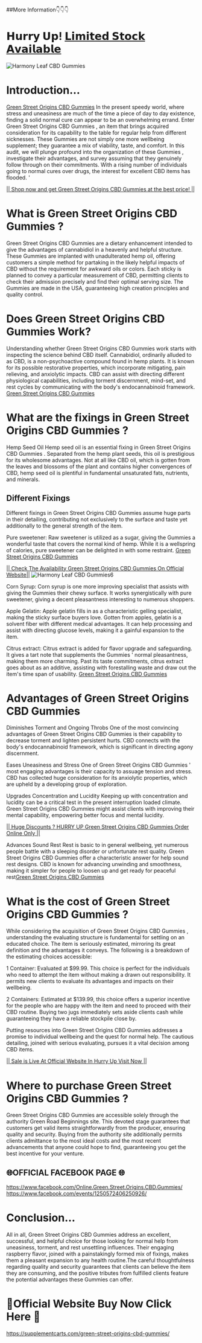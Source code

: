 ##More Information👇👇👇

# 𝗛𝘂𝗿𝗿𝘆 𝗨𝗽! [𝗟𝗶𝗺𝗶𝘁𝗲𝗱 𝗦𝘁𝗼𝗰𝗸 𝗔𝘃𝗮𝗶𝗹𝗮𝗯𝗹𝗲](https://supplementcarts.com/green-street-origins-cbd-gummies/)

![Harmony Leaf CBD Gummies](https://github.com/user-attachments/assets/14cd73b9-7fbf-4e98-bb70-6f4fe507002f)


# Introduction…

[Green Street Origins CBD Gummies](https://www.facebook.com/Online.Green.Street.Origins.CBD.Gummies/)  In the present speedy world, where stress and uneasiness are much of the time a piece of day to day existence, finding a solid normal cure can appear to be an overwhelming errand. Enter Green Street Origins CBD Gummies , an item that brings acquired consideration for its capability to the table for regular help from different sicknesses. These Gummies  are not simply one more wellbeing supplement; they guarantee a mix of viability, taste, and comfort. In this audit, we will plunge profound into the organization of these Gummies , investigate their advantages, and survey assuming that they genuinely follow through on their commitments. With a rising number of individuals going to normal cures over drugs, the interest for excellent CBD items has flooded. '

[|| Shop now and get Green Street Origins CBD Gummies at the best price! ||](https://supplementcarts.com/green-street-origins-cbd-gummies/)

# What is Green Street Origins CBD Gummies ?

Green Street Origins CBD Gummies  are a dietary enhancement intended to give the advantages of cannabidiol in a heavenly and helpful structure. These Gummies  are implanted with unadulterated hemp oil, offering customers a simple method for partaking in the likely helpful impacts of CBD without the requirement for awkward oils or colors. Each sticky is planned to convey a particular measurement of CBD, permitting clients to check their admission precisely and find their optimal serving size. The Gummies  are made in the USA, guaranteeing high creation principles and quality control.

# Does Green Street Origins CBD Gummies Work?

Understanding whether Green Street Origins CBD Gummies  work starts with inspecting the science behind CBD itself. Cannabidiol, ordinarily alluded to as CBD, is a non-psychoactive compound found in hemp plants. It is known for its possible restorative properties, which incorporate mitigating, pain relieving, and anxiolytic impacts. CBD can assist with directing different physiological capabilities, including torment discernment, mind-set, and rest cycles by communicating with the body's endocannabinoid framework. [Green Street Origins CBD Gummies](https://www.facebook.com/Online.Green.Street.Origins.CBD.Gummies/)  

# What are the fixings in Green Street Origins CBD Gummies ?

Hemp Seed Oil
Hemp seed oil is an essential fixing in Green Street Origins CBD Gummies . Separated from the hemp plant seeds, this oil is prestigious for its wholesome advantages. Not at all like CBD oil, which is gotten from the leaves and blossoms of the plant and contains higher convergences of CBD, hemp seed oil is plentiful in fundamental unsaturated fats, nutrients, and minerals.

## Different Fixings

Different fixings in Green Street Origins CBD Gummies  assume huge parts in their detailing, contributing not exclusively to the surface and taste yet additionally to the general strength of the item.

Pure sweetener: Raw sweetener is utilized as a sugar, giving the Gummies  a wonderful taste that covers the normal kind of hemp. While it is a wellspring of calories, pure sweetener can be delighted in with some restraint. [Green Street Origins CBD Gummies](https://www.facebook.com/Online.Green.Street.Origins.CBD.Gummies/)  

[|| Check The Availability Green Street Origins CBD Gummies On Official Website||](https://supplementcarts.com/green-street-origins-cbd-gummies/) 
![Harmony Leaf CBD Gummies6](https://github.com/user-attachments/assets/710200e4-2685-4207-acf7-a80a5647f715)

Corn Syrup: Corn syrup is one more improving specialist that assists with giving the Gummies  their chewy surface. It works synergistically with pure sweetener, giving a decent pleasantness interesting to numerous shoppers.

Apple Gelatin: Apple gelatin fills in as a characteristic gelling specialist, making the sticky surface buyers love. Gotten from apples, gelatin is a solvent fiber with different medical advantages. It can help processing and assist with directing glucose levels, making it a gainful expansion to the item.

Citrus extract: Citrus extract is added for flavor upgrade and safeguarding. It gives a tart note that supplements the Gummies ' normal pleasantness, making them more charming. Past its taste commitments, citrus extract goes about as an additive, assisting with forestalling waste and draw out the item's time span of usability. [Green Street Origins CBD Gummies](https://www.facebook.com/Online.Green.Street.Origins.CBD.Gummies/)  

# Advantages of Green Street Origins CBD Gummies 

Diminishes Torment and Ongoing Throbs
One of the most convincing advantages of Green Street Origins CBD Gummies  is their capability to decrease torment and lighten persistent hurts. CBD connects with the body's endocannabinoid framework, which is significant in directing agony discernment.

Eases Uneasiness and Stress
One of Green Street Origins CBD Gummies ' most engaging advantages is their capacity to assuage tension and stress. CBD has collected huge consideration for its anxiolytic properties, which are upheld by a developing group of exploration.

Upgrades Concentration and Lucidity
Keeping up with concentration and lucidity can be a critical test in the present interruption loaded climate. Green Street Origins CBD Gummies  might assist clients with improving their mental capability, empowering better focus and mental lucidity.

[|| Huge Discounts ? HURRY UP Green Street Origins CBD Gummies Order Online Only ||](https://supplementcarts.com/green-street-origins-cbd-gummies/)

Advances Sound Rest
Rest is basic to in general wellbeing, yet numerous people battle with a sleeping disorder or unfortunate rest quality. Green Street Origins CBD Gummies  offer a characteristic answer for help sound rest designs. CBD is known for advancing unwinding and smoothness, making it simpler for people to loosen up and get ready for peaceful rest[Green Street Origins CBD Gummies](https://www.facebook.com/Online.Green.Street.Origins.CBD.Gummies/)  

# What is the cost of Green Street Origins CBD Gummies ?

While considering the acquisition of Green Street Origins CBD Gummies , understanding the evaluating structure is fundamental for settling on an educated choice. The item is seriously estimated, mirroring its great definition and the advantages it conveys. The following is a breakdown of the estimating choices accessible:

1 Container: Evaluated at $99.99. This choice is perfect for the individuals who need to attempt the item without making a drawn out responsibility. It permits new clients to evaluate its advantages and impacts on their wellbeing.

2 Containers: Estimated at $139.99, this choice offers a superior incentive for the people who are happy with the item and need to proceed with their CBD routine. Buying two jugs immediately sets aside clients cash while guaranteeing they have a reliable stockpile close by.

Putting resources into Green Street Origins CBD Gummies  addresses a promise to individual wellbeing and the quest for normal help. The cautious detailing, joined with serious evaluating, pursues it a vital decision among CBD items.

[|| Sale is Live At Official Website In Hurry Up Visit Now ||](https://supplementcarts.com/green-street-origins-cbd-gummies/)

# Where to purchase Green Street Origins CBD Gummies ?

Green Street Origins CBD Gummies  are accessible solely through the authority Green Road Beginnings site. This devoted stage guarantees that customers get valid items straightforwardly from the producer, ensuring quality and security. Buying from the authority site additionally permits clients admittance to the most ideal costs and the most recent advancements that anyone could hope to find, guaranteeing you get the best incentive for your venture.

## 🌐OFFICIAL FACEBOOK PAGE 🌐
https://www.facebook.com/Online.Green.Street.Origins.CBD.Gummies/
https://www.facebook.com/events/1250572406250926/

# Conclusion…

All in all, Green Street Origins CBD Gummies  address an excellent, successful, and helpful choice for those looking for normal help from uneasiness, torment, and rest unsettling influences. Their engaging raspberry flavor, joined with a painstakingly formed mix of fixings, makes them a pleasant expansion to any health routine.The careful thoughtfulness regarding quality and security guarantees that clients can believe the item they are consuming, and the positive tributes from fulfilled clients feature the potential advantages these Gummies  can offer.

# 💊Official Website Buy Now Click Here 💊
https://supplementcarts.com/green-street-origins-cbd-gummies/
